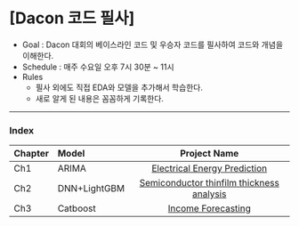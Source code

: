 # [Dacon 코드 필사]

- Goal : Dacon 대회의 베이스라인 코드 및 우승자 코드를 필사하여 코드와 개념을 이해한다.
- Schedule : 매주 수요일 오후 7시 30분 ~ 11시
- Rules
  - 필사 외에도 직접 EDA와 모델을 추가해서 학습한다.
  - 새로 알게 된 내용은 꼼꼼하게 기록한다.

---

### Index
| Chapter | Model | Project Name |
| :--- | :--- | :---: |
| Ch1 | ARIMA | [Electrical Energy Prediction](Ch1) |
| Ch2 | DNN+LightGBM | [Semiconductor thinfilm thickness analysis](Ch2) |
| Ch3 | Catboost | [Income Forecasting](Ch3) |

